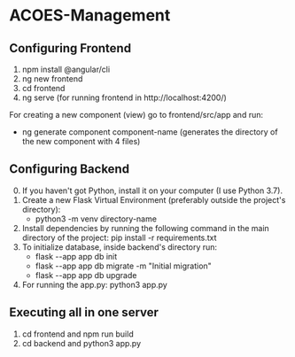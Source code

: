 # ACOES-Management

## Configuring Frontend 

1. npm install @angular/cli
2. ng new frontend
3. cd frontend
4. ng serve (for running frontend in http://localhost:4200/)

For creating a new component (view) go to frontend/src/app and run:
- ng generate component component-name (generates the directory of the new component with 4 files)

## Configuring Backend

0. If you haven't got Python, install it on your computer (I use Python 3.7).
1. Create a new Flask Virtual Environment (preferably outside the project's directory):
    - python3 -m venv directory-name
2. Install dependencies by running the following command in the main directory of the project: pip install -r requirements.txt
3. To initialize database, inside backend's directory run:
    - flask --app app db init
    - flask --app app db migrate -m "Initial migration"
    - flask --app app db upgrade
4. For running the app.py: python3 app.py

## Executing all in one server

1. cd frontend and npm run build
2. cd backend and python3 app.py
